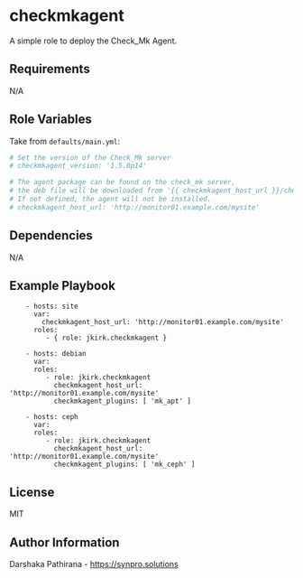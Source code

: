 checkmkagent
============

A simple role to deploy the Check_Mk Agent.

Requirements
------------

N/A

Role Variables
--------------

Take from `defaults/main.yml`:
```yaml
# Set the version of the Check_Mk server
# checkmkagent_version: '1.5.0p14'

# The agent package can be found on the check_mk server,
# the deb file will be downloaded from '{{ checkmkagent_host_url }}/check_mk/agents/check-mk-agent_{{ checkmkagent_version }}-1_all.deb'
# If not defined, the agent will not be installed.
# checkmkagent_host_url: 'http://monitor01.example.com/mysite'
```

Dependencies
------------

N/A

Example Playbook
----------------

```
    - hosts: site
      var:
        checkmkagent_host_url: 'http://monitor01.example.com/mysite'
      roles:
         - { role: jkirk.checkmkagent }

    - hosts: debian
      var:
      roles:
         - role: jkirk.checkmkagent
           checkmkagent_host_url: 'http://monitor01.example.com/mysite'
           checkmkagent_plugins: [ 'mk_apt' ]

    - hosts: ceph
      var:
      roles:
         - role: jkirk.checkmkagent
           checkmkagent_host_url: 'http://monitor01.example.com/mysite'
           checkmkagent_plugins: [ 'mk_ceph' ]
```

License
-------

MIT

Author Information
------------------

Darshaka Pathirana - https://synpro.solutions

